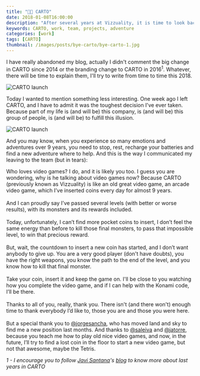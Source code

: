 ```yaml
---
title: "👋🏽 CARTO"
date: 2018-01-08T16:00:00
description: "After several years at Vizzuality, it is time to look back and explain what we have achieved"
keywords: CARTO, work, team, projects, adventure
categories: [work]
tags: [CARTO]
thumbnail: /images/posts/bye-carto/bye-carto-1.jpg
---
```


I have really abandoned my blog, actually I didn't comment the big change in CARTO since 2014 or the branding change to CARTO in 2016<sup>1</sup>. Whatever, there will be time to explain them, I'll try to write from time to time this 2018.

![CARTO launch](/images/posts/bye-carto/bye-carto-1.jpg)

Today I wanted to mention something less interesting. One week ago I left CARTO, and I have to admit it was the toughest decision I've ever taken. Because part of my life is (and will be) this company, is (and will be) this group of people, is (and will be) to fulfill this illusion.

![CARTO launch](/images/posts/bye-carto/bye-carto-2.jpg)

And you may know, when you experience so many emotions and adventures over 9 years, you need to stop, rest, recharge your batteries and find a new adventure where to help. And this is the way I communicated my leaving to the team  (but in tears):

> 
Who loves video games? I do, and it is likely you too. I guess you are wondering, why is he talking about video games now? Because CARTO (previously known as Vizzuality) is like an old great video game, an arcade video game, which I’ve inserted coins every day for almost 9 years.
</br></br>
And I can proudly say I’ve passed several levels (with better or worse results), with its monsters and its rewards included.
</br></br>
Today, unfortunately, I can’t find more pocket coins to insert, I don’t feel the same energy than before to kill those final monsters, to pass that impossible level, to win that precious reward.
</br></br>
But, wait, the countdown to insert a new coin has started, and I don’t want anybody to give up. You are a very good player (don't have doubts), you have the right weapons, you know the path to the end of the level, and you know how to kill that final monster.
</br></br>
Take your coin, insert it and keep the game on. I'll be close to you watching how you complete the video game, and if I can help with the Konami code, I’ll be there.
</br></br>
Thanks to all of you, really, thank you. There isn't (and there won't) enough time to thank everybody I’d like to, those you are and those you were here.
</br></br>
But a special thank you to [@jorgesancha](http://twitter.com/jorgesancha), who has moved land and sky to find me a new position last months. And thanks to [@saleiva](http://twitter.com/saleiva) and [@jatorre](http://twitter.com/jatorre), because you teach me how to play old nice video games, and now, in the future, I’ll try to find a lost coin in the floor to start a new video game, but not that awesome, maybe the Tetris.

_1 - I encourage you to follow [Javi Santana](http://twitter.com/javisantana)'s [blog](http://javisantana.com/blog.html) to know more about last years in CARTO_